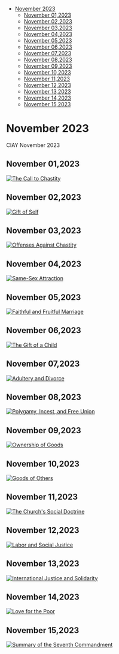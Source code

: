 <!-- toc -->

- [November 2023](#november-2023)
  * [November 01,2023](#november-012023)
  * [November 02,2023](#november-022023)
  * [November 03,2023](#november-032023)
  * [November 04,2023](#november-042023)
  * [November 05,2023](#november-052023)
  * [November 06,2023](#november-062023)
  * [November 07,2023](#november-072023)
  * [November 08,2023](#november-082023)
  * [November 09,2023](#november-092023)
  * [November 10,2023](#november-102023)
  * [November 11,2023](#november-112023)
  * [November 12,2023](#november-122023)
  * [November 13,2023](#november-132023)
  * [November 14,2023](#november-142023)
  * [November 15,2023](#november-152023)

<!-- tocstop -->

# November 2023 #
CIAY November 2023

## November 01,2023 ##

[![The Call to Chastity](https://raw.githubusercontent.com/linusjf/CIAY/main/November/jpgs/Day305.jpg)](https://youtu.be/NuZBc3M5pao "The Call to Chastity")

## November 02,2023 ##

[![Gift of Self](https://raw.githubusercontent.com/linusjf/CIAY/main/November/jpgs/Day306.jpg)](https://youtu.be/5N6aWCK_NIA "Gift of Self")

## November 03,2023 ##

[![Offenses Against Chastity](https://raw.githubusercontent.com/linusjf/CIAY/main/November/jpgs/Day307.jpg)](https://youtu.be/v4ZYtTd3Tw0 "Offenses Against Chastity")

## November 04,2023 ##

[![Same-Sex Attraction](https://raw.githubusercontent.com/linusjf/CIAY/main/November/jpgs/Day308.jpg)](https://youtu.be/sR0rIe4CPoA "Same-Sex Attraction")

## November 05,2023 ##

[![Faithful and Fruitful Marriage](https://raw.githubusercontent.com/linusjf/CIAY/main/November/jpgs/Day309.jpg)](https://youtu.be/rRuYgrEYSYg "Faithful and Fruitful Marriage")

## November 06,2023 ##

[![The Gift of a Child](https://raw.githubusercontent.com/linusjf/CIAY/main/November/jpgs/Day310.jpg)](https://youtu.be/nBtRnd7r5DI "The Gift of a Child")

## November 07,2023 ##

[![Adultery and Divorce](https://raw.githubusercontent.com/linusjf/CIAY/main/November/jpgs/Day311.jpg)](https://youtu.be/Rew__pzmgQ8 "Adultery and Divorce")

## November 08,2023 ##

[![Polygamy, Incest, and Free Union](https://raw.githubusercontent.com/linusjf/CIAY/main/November/jpgs/Day312.jpg)](https://youtu.be/LrA9fPyL0ug "Polygamy, Incest, and Free Union")

## November 09,2023 ##

[![Ownership of Goods](https://raw.githubusercontent.com/linusjf/CIAY/main/November/jpgs/Day313.jpg)](https://youtu.be/pUa4qKtJ8wg "Ownership of Goods")

## November 10,2023 ##

[![Goods of Others](https://raw.githubusercontent.com/linusjf/CIAY/main/November/jpgs/Day314.jpg)](https://youtu.be/JUY-sj3xKG0 "Goods of Others")

## November 11,2023 ##

[![The Church's Social Doctrine](https://raw.githubusercontent.com/linusjf/CIAY/main/November/jpgs/Day315.jpg)](https://youtu.be/rLkGdrWXdZ8 "The Church's Social Doctrine")

## November 12,2023 ##

[![Labor and Social Justice](https://raw.githubusercontent.com/linusjf/CIAY/main/November/jpgs/Day316.jpg)](https://youtu.be/OcIFWsY5XfA "Labor and Social Justice")

## November 13,2023 ##

[![International Justice and Solidarity](https://raw.githubusercontent.com/linusjf/CIAY/main/November/jpgs/Day317.jpg)](https://youtu.be/vUgETb3xYWY "International Justice and Solidarity")

## November 14,2023 ##

[![Love for the Poor](https://raw.githubusercontent.com/linusjf/CIAY/main/November/jpgs/Day318.jpg)](https://youtu.be/tL8m3nngKYM "Love for the Poor")

## November 15,2023 ##

[![Summary of the Seventh Commandment](https://raw.githubusercontent.com/linusjf/CIAY/main/November/jpgs/Day319.jpg)](https://youtu.be/VoEGntoBG1M "Summary of the Seventh Commandment")

